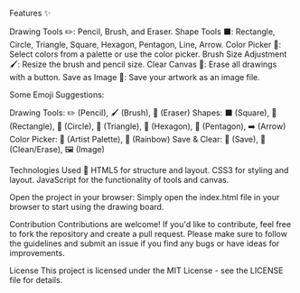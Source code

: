 
Features ✨

Drawing Tools ✏️: Pencil, Brush, and Eraser.
Shape Tools ⬛: Rectangle, Circle, Triangle, Square, Hexagon, Pentagon, Line, Arrow.
Color Picker 🎨: Select colors from a palette or use the color picker.
Brush Size Adjustment 🖌️: Resize the brush and pencil size.
Clear Canvas 🧹: Erase all drawings with a button.
Save as Image 💾: Save your artwork as an image file.

Some Emoji Suggestions:

Drawing Tools: ✏️ (Pencil), 🖌️ (Brush), 🧹 (Eraser)
Shapes: ⬛ (Square), 🔲 (Rectangle), 🔵 (Circle), 🔺 (Triangle), 🔷 (Hexagon), 🔶 (Pentagon), ➡️ (Arrow)
Color Picker: 🎨 (Artist Palette), 🌈 (Rainbow)
Save & Clear: 💾 (Save), 🧹 (Clean/Erase), 🖼️ (Image)

Technologies Used 🚀
HTML5 for structure and layout.
CSS3 for styling and layout.
JavaScript for the functionality of tools and canvas.

Open the project in your browser:
Simply open the index.html file in your browser to start using the drawing board.

Contribution
Contributions are welcome! If you'd like to contribute, feel free to fork the repository and create a pull request. Please make sure to follow the guidelines and submit an issue if you find any bugs or have ideas for improvements.

License
This project is licensed under the MIT License - see the LICENSE file for details.



